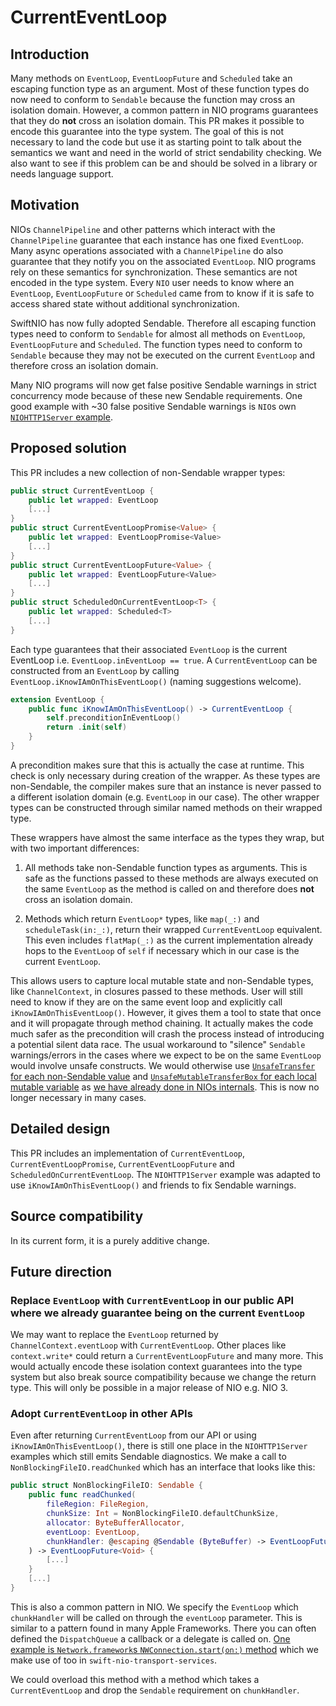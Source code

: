 # CurrentEventLoop

## Introduction

Many methods on `EventLoop`, `EventLoopFuture` and `Scheduled` take an escaping function type as an argument. 
Most of these function types do now need to conform to `Sendable` because the function may cross an isolation domain.
However, a common pattern in NIO programs guarantees that they do **not** cross an isolation domain. 
This PR makes it possible to encode this guarantee into the type system. 
The goal of this is not necessary to land the code but use it as starting point to talk about the semantics we want and need in the world of strict sendability checking. 
We also want to see if this problem can be and should be solved in a library or needs language support.

## Motivation

NIOs `ChannelPipeline` and other patterns which interact with the `ChannelPipeline` guarantee that each instance has one fixed `EventLoop`. 
Many async operations associated with a `ChannelPipeline` do also guarantee that they notify you on the associated `EventLoop`. 
NIO programs rely on these semantics for synchronization. 
These semantics are not encoded in the type system. Every `NIO` user needs to know where an `EventLoop`, `EventLoopFuture` or `Scheduled` came from to know if it is safe to access shared state without additional synchronization.

SwiftNIO has now fully adopted Sendable. 
Therefore all escaping function types need to conform to `Sendable` for almost all methods on `EventLoop`, `EventLoopFuture` and `Scheduled`. 
The function types need to conform to `Sendable` because they may not be executed on the current `EventLoop` and therefore cross an isolation domain.

Many NIO programs will now get false positive Sendable warnings in strict concurrency mode because of these new Sendable requirements. 
One good example with ~30 false positive Sendable warnings is `NIO`s own [`NIOHTTP1Server` example](https://github.com/apple/swift-nio/blob/main/Sources/NIOHTTP1Server/main.swift). 

## Proposed solution

This PR includes a new collection of non-Sendable wrapper types:

```swift
public struct CurrentEventLoop {
    public let wrapped: EventLoop
    [...]
}
public struct CurrentEventLoopPromise<Value> {
    public let wrapped: EventLoopPromise<Value>
    [...]
}
public struct CurrentEventLoopFuture<Value> {
    public let wrapped: EventLoopFuture<Value>
    [...]
}
public struct ScheduledOnCurrentEventLoop<T> {
    public let wrapped: Scheduled<T>
    [...]
}

```

Each type guarantees that their associated `EventLoop` is the current EventLoop i.e. `EventLoop.inEventLoop == true`. 
A `CurrentEventLoop` can be constructed from an `EventLoop` by calling `EventLoop.iKnowIAmOnThisEventLoop()` (naming suggestions welcome).

```swift
extension EventLoop {
    public func iKnowIAmOnThisEventLoop() -> CurrentEventLoop {
        self.preconditionInEventLoop()
        return .init(self)
    }
}
```

A precondition makes sure that this is actually the case at runtime. This check is only necessary during creation of the wrapper. 
As these types are non-Sendable, the compiler makes sure that an instance is never passed to a different isolation domain (e.g. `EventLoop` in our case). 
The other wrapper types can be constructed through similar named methods on their wrapped type.

These wrappers have almost the same interface as the types they wrap, but with two important differences: 

1. All methods take non-Sendable function types as arguments. 
This is safe as the functions passed to these methods are always executed on the same `EventLoop` as the method is called on and therefore does **not** cross an isolation domain.

2. Methods which return `EventLoop*` types, like `map(_:)` and `scheduleTask(in:_:)`, return their wrapped `CurrentEventLoop` equivalent. 
This even includes `flatMap(_:)` as the current implementation already hops to the `EventLoop` of `self` if necessary which in our case is the current `EventLoop`.

This allows users to capture local mutable state and non-Sendable types, like `ChannelContext`, in closures passed to these methods. 
User will still need to know if they are on the same event loop and explicitly call `iKnowIAmOnThisEventLoop()`. 
However, it gives them a tool to state that once and it will propagate through method chaining. 
It actually makes the code much safer as the precondition will crash the process instead of introducing a potential silent data race. 
The usual workaround to "silence" `Sendable` warnings/errors in the cases where we expect to be on the same `EventLoop` would involve unsafe constructs. 
We would otherwise use [`UnsafeTransfer` for each non-Sendable value](https://github.com/apple/swift-evolution/blob/main/proposals/0302-concurrent-value-and-concurrent-closures.md#adaptor-types-for-legacy-codebases) and [`UnsafeMutableTransferBox` for each local mutable variable](https://github.com/apple/swift-nio/blob/b99da5d3fee8ab155f4a7573aa04ae49820daaa0/Sources/NIOCore/NIOSendable.swift#L48-L63) as [we have already done in NIOs internals](https://github.com/apple/swift-nio/blob/0e2818bf866d5ff9b44c1619b86ecda8b9e86300/Sources/NIOCore/EventLoopFuture.swift#L1113). 
This is now no longer necessary in many cases.

## Detailed design

This PR includes an implementation of `CurrentEventLoop`, `CurrentEventLoopPromise`, `CurrentEventLoopFuture` and `ScheduledOnCurrentEventLoop`. 
The `NIOHTTP1Server` example was adapted to use `iKnowIAmOnThisEventLoop()` and friends to fix Sendable warnings.


## Source compatibility

In its current form, it is a purely additive change.

## Future direction 

### Replace `EventLoop` with `CurrentEventLoop` in our public API where we already guarantee being on the current `EventLoop`

We may want to replace the `EventLoop` returned by `ChannelContext.eventLoop` with `CurrentEventLoop`. 
Other places like `context.write*` could return a `CurrentEventLoopFuture` and many more. 
This would actually encode these isolation context guarantees into the type system but also break source compatibility because we change the return type. 
This will only be possible in a major release of NIO e.g. NIO 3.

### Adopt `CurrentEventLoop` in other APIs

Even after returning `CurrentEventLoop` from our API or using `iKnowIAmOnThisEventLoop()`, there is still one place in the `NIOHTTP1Server` examples which still emits Sendable diagnostics.
We make a call to `NonBlockingFileIO.readChunked` which has an interface that looks like this:

```swift
public struct NonBlockingFileIO: Sendable {
    public func readChunked(
        fileRegion: FileRegion,
        chunkSize: Int = NonBlockingFileIO.defaultChunkSize,
        allocator: ByteBufferAllocator,
        eventLoop: EventLoop,
        chunkHandler: @escaping @Sendable (ByteBuffer) -> EventLoopFuture<Void>
    ) -> EventLoopFuture<Void> {
        [...]
    }
    [...]
}
```

This is also a common pattern in NIO. We specify the `EventLoop` which `chunkHandler` will be called on through the `eventLoop` parameter. 
This is similar to a pattern found in many Apple Frameworks. 
There you can often defined the `DispatchQueue` a callback or a delegate is called on. 
[One example is `Network.framework`s `NWConnection.start(on:)` method](https://developer.apple.com/documentation/network/nwconnection/2998575-start) which we make use of too in `swift-nio-transport-services`. 

We could overload this method with a method which takes a `CurrentEventLoop` and drop the `Sendable` requirement on `chunkHandler`.